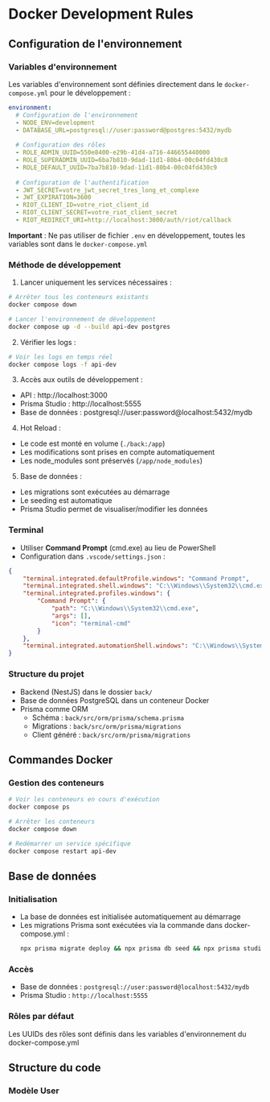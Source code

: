 # Docker Development Rules

## Configuration de l'environnement

### Variables d'environnement
Les variables d'environnement sont définies directement dans le `docker-compose.yml` pour le développement :

```yaml
environment:
  # Configuration de l'environnement
  - NODE_ENV=development
  - DATABASE_URL=postgresql://user:password@postgres:5432/mydb
  
  # Configuration des rôles
  - ROLE_ADMIN_UUID=550e8400-e29b-41d4-a716-446655440000
  - ROLE_SUPERADMIN_UUID=6ba7b810-9dad-11d1-80b4-00c04fd430c8
  - ROLE_DEFAULT_UUID=7ba7b810-9dad-11d1-80b4-00c04fd430c9
  
  # Configuration de l'authentification
  - JWT_SECRET=votre_jwt_secret_tres_long_et_complexe
  - JWT_EXPIRATION=3600
  - RIOT_CLIENT_ID=votre_riot_client_id
  - RIOT_CLIENT_SECRET=votre_riot_client_secret
  - RIOT_REDIRECT_URI=http://localhost:3000/auth/riot/callback
```

**Important** : Ne pas utiliser de fichier `.env` en développement, toutes les variables sont dans le `docker-compose.yml`

### Méthode de développement
1. Lancer uniquement les services nécessaires :
```bash
# Arrêter tous les conteneurs existants
docker compose down

# Lancer l'environnement de développement
docker compose up -d --build api-dev postgres
```

2. Vérifier les logs :
```bash
# Voir les logs en temps réel
docker compose logs -f api-dev
```

3. Accès aux outils de développement :
- API : http://localhost:3000
- Prisma Studio : http://localhost:5555
- Base de données : postgresql://user:password@localhost:5432/mydb

4. Hot Reload :
- Le code est monté en volume (`./back:/app`)
- Les modifications sont prises en compte automatiquement
- Les node_modules sont préservés (`/app/node_modules`)

5. Base de données :
- Les migrations sont exécutées au démarrage
- Le seeding est automatique
- Prisma Studio permet de visualiser/modifier les données

### Terminal
- Utiliser **Command Prompt** (cmd.exe) au lieu de PowerShell
- Configuration dans `.vscode/settings.json` :
```json
{
    "terminal.integrated.defaultProfile.windows": "Command Prompt",
    "terminal.integrated.shell.windows": "C:\\Windows\\System32\\cmd.exe",
    "terminal.integrated.profiles.windows": {
        "Command Prompt": {
            "path": "C:\\Windows\\System32\\cmd.exe",
            "args": [],
            "icon": "terminal-cmd"
        }
    },
    "terminal.integrated.automationShell.windows": "C:\\Windows\\System32\\cmd.exe"
}
```

### Structure du projet
- Backend (NestJS) dans le dossier `back/`
- Base de données PostgreSQL dans un conteneur Docker
- Prisma comme ORM
  - Schéma : `back/src/orm/prisma/schema.prisma`
  - Migrations : `back/src/orm/prisma/migrations`
  - Client généré : `back/src/orm/prisma/migrations`

## Commandes Docker

### Gestion des conteneurs
```bash
# Voir les conteneurs en cours d'exécution
docker compose ps

# Arrêter les conteneurs
docker compose down

# Redémarrer un service spécifique
docker compose restart api-dev
```

## Base de données

### Initialisation
- La base de données est initialisée automatiquement au démarrage
- Les migrations Prisma sont exécutées via la commande dans docker-compose.yml :
  ```bash
  npx prisma migrate deploy && npx prisma db seed && npx prisma studio
  ```

### Accès
- Base de données : `postgresql://user:password@localhost:5432/mydb`
- Prisma Studio : `http://localhost:5555`

### Rôles par défaut
Les UUIDs des rôles sont définis dans les variables d'environnement du docker-compose.yml

## Structure du code

### Modèle User
```